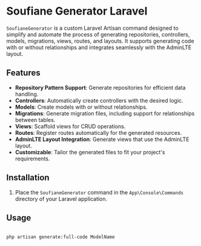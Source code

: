 # Soufiane Generator Laravel

`SoufianeGenerator` is a custom Laravel Artisan command designed to simplify and automate the process of generating repositories, controllers, models, migrations, views, routes, and layouts. It supports generating code with or without relationships and integrates seamlessly with the AdminLTE layout.

## Features

- **Repository Pattern Support**: Generate repositories for efficient data handling.
- **Controllers**: Automatically create controllers with the desired logic.
- **Models**: Create models with or without relationships.
- **Migrations**: Generate migration files, including support for relationships between tables.
- **Views**: Scaffold views for CRUD operations.
- **Routes**: Register routes automatically for the generated resources.
- **AdminLTE Layout Integration**: Generate views that use the AdminLTE layout.
- **Customizable**: Tailor the generated files to fit your project's requirements.

## Installation

1. Place the `SoufianeGenerator` command in the `App\Console\Commands` directory of your Laravel application.

## Usage

```bash

php artisan generate:full-code ModelName

```

